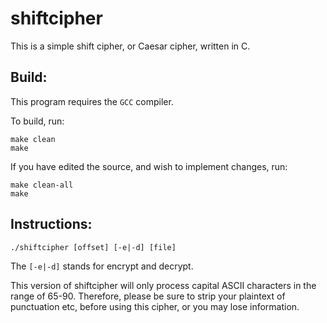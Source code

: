 # shiftcipher

This is a simple shift cipher, or Caesar cipher, written in C.

## Build:

This program requires the `GCC` compiler.

To build, run:

	make clean
	make

If you have edited the source, and wish to implement changes, run:

	make clean-all
	make

## Instructions:

	./shiftcipher [offset] [-e|-d] [file]

The `[-e|-d]` stands for encrypt and decrypt.

This version of shiftcipher will only process capital ASCII characters
in the range of 65-90. Therefore, please be sure to strip your plaintext
of punctuation etc, before using this cipher, or you may lose information.
